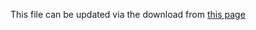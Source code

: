 This file can be updated via the download from [this page](https://prismjs.com/download.html#themes=prism-okaidia&languages=json)